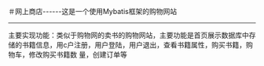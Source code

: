 ＃网上商店------这是一个使用Mybatis框架的购物网站<hr>
主要实现功能：类似于购物网的卖书的购物网站，主要功能是首页展示数据库中存储的书籍信息，用c户注册，用户登陆，用户退出，查看书籍属性，购买书籍，购物车，修改购买书籍数
量，创建订单等
